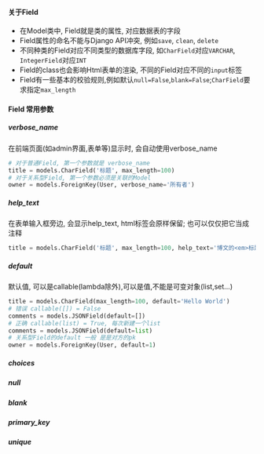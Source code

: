 #### 关于Field
- 在Model类中, Field就是类的属性, 对应数据表的字段
- Field属性的命名不能与Django API冲突, 例如`save`, `clean`, `delete`
- 不同种类的Field对应不同类型的数据库字段, 如`CharField`对应`VARCHAR`, `IntegerField`对应`INT`
- Field的class也会影响Html表单的渲染, 不同的Field对应不同的`input`标签
- Field有一些基本的校验规则,例如默认`null=False`,`blank=False`;`CharField`要求指定`max_length`

#### Field 常用参数
##### verbose_name
在前端页面(如admin界面,表单等)显示时, 会自动使用verbose_name
```python
# 对于普通Field, 第一个参数就是 verbose_name
title = models.CharField('标题', max_length=100)
# 对于关系型Field, 第一个参数必须是关联的Model
owner = models.ForeignKey(User, verbose_name='所有者')
```
##### help_text
在表单输入框旁边, 会显示help_text, html标签会原样保留; 也可以仅仅把它当成注释
```python
title = models.CharField('标题', max_length=100, help_text='博文的<em>标题</em>')
```
##### default
默认值, 可以是callable(lambda除外),可以是值,不能是可变对象(list,set...)
```python
title = models.CharField(max_length=100, default='Hello World')
# 错误 callable([]) = False
comments = models.JSONField(default=[])
# 正确 callable(list) = True, 每次新建一个list
comments = models.JSONField(default=list)
# 关系型Field的default 一般 是是对方的pk
owner = models.ForeignKey(User, default=1)
```
##### choices
##### null
##### blank
##### primary_key
##### unique
